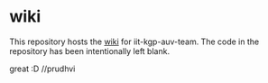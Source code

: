 wiki
====

This repository hosts the <a href="https://github.com/iit-kgp-auv-team/wiki/wiki">wiki</a> for iit-kgp-auv-team. The code in the repository has been intentionally left blank.


great :D                               //prudhvi
